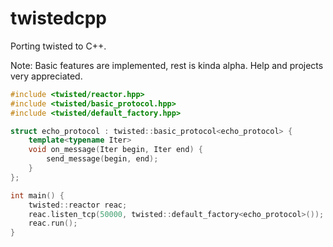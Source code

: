 twistedcpp
==========
Porting twisted to C++.

Note: Basic features are implemented, rest is kinda alpha. Help and projects very appreciated. 


``` cpp
#include <twisted/reactor.hpp>
#include <twisted/basic_protocol.hpp>
#include <twisted/default_factory.hpp>

struct echo_protocol : twisted::basic_protocol<echo_protocol> {
    template<typename Iter>
    void on_message(Iter begin, Iter end) {
        send_message(begin, end);
    }
};

int main() {
    twisted::reactor reac;
    reac.listen_tcp(50000, twisted::default_factory<echo_protocol>());
    reac.run();
}
```
